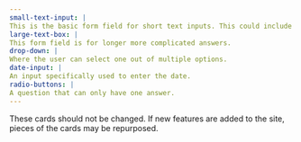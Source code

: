 ```yaml
---
small-text-input: |
This is the basic form field for short text inputs. This could include names, address, etc.
large-text-box: |
This form field is for longer more complicated answers.
drop-down: |
Where the user can select one out of multiple options.
date-input: |
An input specifically used to enter the date.
radio-buttons: |
A question that can only have one answer.
---
```


These cards should not be changed. If new features are added to the site, pieces of the cards may be repurposed.
